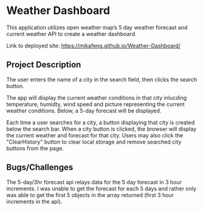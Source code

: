 # Weather Dashboard
This application utilizes open weather map’s 5 day weather forecast and current weather API to create a weather dashboard.

Link to deployed site: https://mikafeng.github.io/Weather-Dashboard/

## Project Description

The user enters the name of a city in the search field, then clicks the search button.

The app will display the current weather conditions in that city inlucding temperature, humidty, wind speed and picture representing the current weather conditions. Below, a 5-day forecast will be displayed.

Each time a user searches for a city, a button displaying that city is created below the search bar. When a city button is clicked, the browser will display the current weather and forecast for that city. Users may also click the "ClearHistory" button to clear local storage and remove searched city buttons from the page.

## Bugs/Challenges

The 5-day/3hr forecast api relays data for the 5 day forecast in 3 hour increments. I was unable to get the forecast for each 5 days and rather only was able to get the first 5 objects in the array returned (first 3 hour increments in the api).
